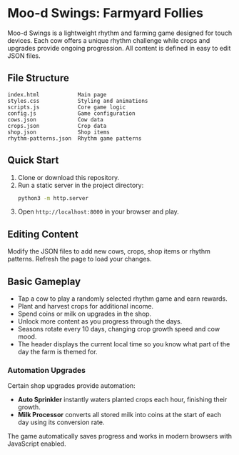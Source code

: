# Moo-d Swings: Farmyard Follies

Moo-d Swings is a lightweight rhythm and farming game designed for touch devices. Each cow offers a unique rhythm challenge while crops and upgrades provide ongoing progression. All content is defined in easy to edit JSON files.

## File Structure
```
index.html            Main page
styles.css            Styling and animations
scripts.js            Core game logic
config.js             Game configuration
cows.json             Cow data
crops.json            Crop data
shop.json             Shop items
rhythm-patterns.json  Rhythm game patterns
```

## Quick Start
1. Clone or download this repository.
2. Run a static server in the project directory:
   ```bash
   python3 -m http.server
   ```
3. Open `http://localhost:8000` in your browser and play.

## Editing Content
Modify the JSON files to add new cows, crops, shop items or rhythm patterns. Refresh the page to load your changes.
## Basic Gameplay
- Tap a cow to play a randomly selected rhythm game and earn rewards.
- Plant and harvest crops for additional income.
- Spend coins or milk on upgrades in the shop.
- Unlock more content as you progress through the days.
- Seasons rotate every 10 days, changing crop growth speed and cow mood.
- The header displays the current local time so you know what part of the day the farm is themed for.

### Automation Upgrades
Certain shop upgrades provide automation:
- **Auto Sprinkler** instantly waters planted crops each hour, finishing their growth.
- **Milk Processor** converts all stored milk into coins at the start of each day using its conversion rate.

The game automatically saves progress and works in modern browsers with JavaScript enabled.
